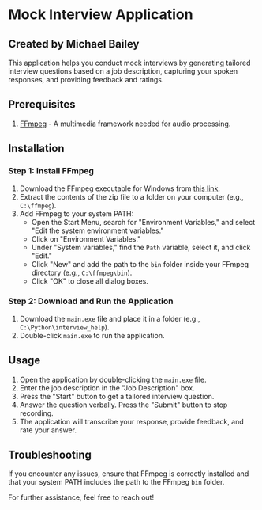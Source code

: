 # Mock Interview Application
## Created by Michael Bailey
This application helps you conduct mock interviews by generating tailored interview questions based on a job description, capturing your spoken responses, and providing feedback and ratings.

## Prerequisites

1. [FFmpeg](https://ffmpeg.org/download.html) - A multimedia framework needed for audio processing.

## Installation

### Step 1: Install FFmpeg

1. Download the FFmpeg executable for Windows from [this link](https://ffmpeg.org/download.html).
2. Extract the contents of the zip file to a folder on your computer (e.g., `C:\ffmpeg`).
3. Add FFmpeg to your system PATH:
    - Open the Start Menu, search for "Environment Variables," and select "Edit the system environment variables."
    - Click on "Environment Variables."
    - Under "System variables," find the `Path` variable, select it, and click "Edit."
    - Click "New" and add the path to the `bin` folder inside your FFmpeg directory (e.g., `C:\ffmpeg\bin`).
    - Click "OK" to close all dialog boxes.

### Step 2: Download and Run the Application

1. Download the `main.exe` file and place it in a folder (e.g., `C:\Python\interview_help`).
2. Double-click `main.exe` to run the application.

## Usage

1. Open the application by double-clicking the `main.exe` file.
2. Enter the job description in the "Job Description" box.
3. Press the "Start" button to get a tailored interview question.
4. Answer the question verbally. Press the "Submit" button to stop recording.
5. The application will transcribe your response, provide feedback, and rate your answer.

## Troubleshooting

If you encounter any issues, ensure that FFmpeg is correctly installed and that your system PATH includes the path to the FFmpeg `bin` folder.

For further assistance, feel free to reach out!

